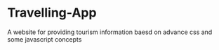 # Travelling-App
A website for providing tourism information baesd on advance css and some javascript concepts
